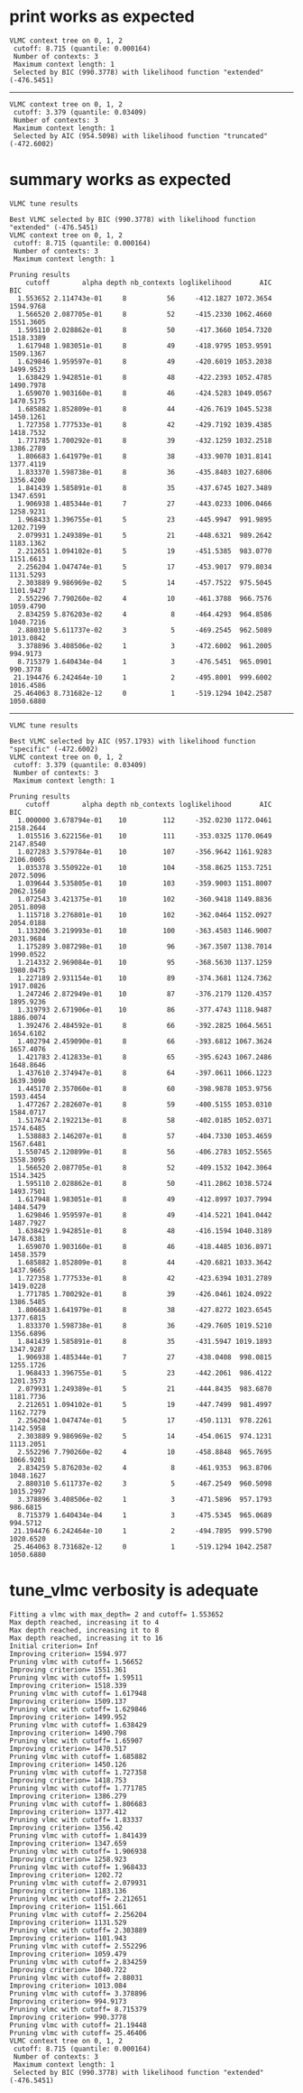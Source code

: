 # print works as expected

    VLMC context tree on 0, 1, 2 
     cutoff: 8.715 (quantile: 0.000164)
     Number of contexts: 3 
     Maximum context length: 1 
     Selected by BIC (990.3778) with likelihood function "extended" (-476.5451)

---

    VLMC context tree on 0, 1, 2 
     cutoff: 3.379 (quantile: 0.03409)
     Number of contexts: 3 
     Maximum context length: 1 
     Selected by AIC (954.5098) with likelihood function "truncated" (-472.6002)

# summary works as expected

    VLMC tune results
    
    Best VLMC selected by BIC (990.3778) with likelihood function "extended" (-476.5451)
    VLMC context tree on 0, 1, 2 
     cutoff: 8.715 (quantile: 0.000164)
     Number of contexts: 3 
     Maximum context length: 1 
    
    Pruning results
        cutoff        alpha depth nb_contexts loglikelihood       AIC       BIC
      1.553652 2.114743e-01     8          56     -412.1827 1072.3654 1594.9768
      1.566520 2.087705e-01     8          52     -415.2330 1062.4660 1551.3605
      1.595110 2.028862e-01     8          50     -417.3660 1054.7320 1518.3389
      1.617948 1.983051e-01     8          49     -418.9795 1053.9591 1509.1367
      1.629846 1.959597e-01     8          49     -420.6019 1053.2038 1499.9523
      1.638429 1.942851e-01     8          48     -422.2393 1052.4785 1490.7978
      1.659070 1.903160e-01     8          46     -424.5283 1049.0567 1470.5175
      1.685882 1.852809e-01     8          44     -426.7619 1045.5238 1450.1261
      1.727358 1.777533e-01     8          42     -429.7192 1039.4385 1418.7532
      1.771785 1.700292e-01     8          39     -432.1259 1032.2518 1386.2789
      1.806683 1.641979e-01     8          38     -433.9070 1031.8141 1377.4119
      1.833370 1.598738e-01     8          36     -435.8403 1027.6806 1356.4200
      1.841439 1.585891e-01     8          35     -437.6745 1027.3489 1347.6591
      1.906938 1.485344e-01     7          27     -443.0233 1006.0466 1258.9231
      1.968433 1.396755e-01     5          23     -445.9947  991.9895 1202.7199
      2.079931 1.249389e-01     5          21     -448.6321  989.2642 1183.1362
      2.212651 1.094102e-01     5          19     -451.5385  983.0770 1151.6613
      2.256204 1.047474e-01     5          17     -453.9017  979.8034 1131.5293
      2.303889 9.986969e-02     5          14     -457.7522  975.5045 1101.9427
      2.552296 7.790260e-02     4          10     -461.3788  966.7576 1059.4790
      2.834259 5.876203e-02     4           8     -464.4293  964.8586 1040.7216
      2.880310 5.611737e-02     3           5     -469.2545  962.5089 1013.0842
      3.378896 3.408506e-02     1           3     -472.6002  961.2005  994.9173
      8.715379 1.640434e-04     1           3     -476.5451  965.0901  990.3778
     21.194476 6.242464e-10     1           2     -495.8001  999.6002 1016.4586
     25.464063 8.731682e-12     0           1     -519.1294 1042.2587 1050.6880

---

    VLMC tune results
    
    Best VLMC selected by AIC (957.1793) with likelihood function "specific" (-472.6002)
    VLMC context tree on 0, 1, 2 
     cutoff: 3.379 (quantile: 0.03409)
     Number of contexts: 3 
     Maximum context length: 1 
    
    Pruning results
        cutoff        alpha depth nb_contexts loglikelihood       AIC       BIC
      1.000000 3.678794e-01    10         112     -352.0230 1172.0461 2158.2644
      1.015516 3.622156e-01    10         111     -353.0325 1170.0649 2147.8540
      1.027283 3.579784e-01    10         107     -356.9642 1161.9283 2106.0005
      1.035378 3.550922e-01    10         104     -358.8625 1153.7251 2072.5096
      1.039644 3.535805e-01    10         103     -359.9003 1151.8007 2062.1560
      1.072543 3.421375e-01    10         102     -360.9418 1149.8836 2051.8098
      1.115718 3.276801e-01    10         102     -362.0464 1152.0927 2054.0188
      1.133206 3.219993e-01    10         100     -363.4503 1146.9007 2031.9684
      1.175289 3.087298e-01    10          96     -367.3507 1138.7014 1990.0522
      1.214332 2.969084e-01    10          95     -368.5630 1137.1259 1980.0475
      1.227189 2.931154e-01    10          89     -374.3681 1124.7362 1917.0826
      1.247246 2.872949e-01    10          87     -376.2179 1120.4357 1895.9236
      1.319793 2.671906e-01    10          86     -377.4743 1118.9487 1886.0074
      1.392476 2.484592e-01     8          66     -392.2825 1064.5651 1654.6102
      1.402794 2.459090e-01     8          66     -393.6812 1067.3624 1657.4076
      1.421783 2.412833e-01     8          65     -395.6243 1067.2486 1648.8646
      1.437610 2.374947e-01     8          64     -397.0611 1066.1223 1639.3090
      1.445170 2.357060e-01     8          60     -398.9878 1053.9756 1593.4454
      1.477267 2.282607e-01     8          59     -400.5155 1053.0310 1584.0717
      1.517674 2.192213e-01     8          58     -402.0185 1052.0371 1574.6485
      1.538883 2.146207e-01     8          57     -404.7330 1053.4659 1567.6481
      1.550745 2.120899e-01     8          56     -406.2783 1052.5565 1558.3095
      1.566520 2.087705e-01     8          52     -409.1532 1042.3064 1514.3425
      1.595110 2.028862e-01     8          50     -411.2862 1038.5724 1493.7501
      1.617948 1.983051e-01     8          49     -412.8997 1037.7994 1484.5479
      1.629846 1.959597e-01     8          49     -414.5221 1041.0442 1487.7927
      1.638429 1.942851e-01     8          48     -416.1594 1040.3189 1478.6381
      1.659070 1.903160e-01     8          46     -418.4485 1036.8971 1458.3579
      1.685882 1.852809e-01     8          44     -420.6821 1033.3642 1437.9665
      1.727358 1.777533e-01     8          42     -423.6394 1031.2789 1419.0228
      1.771785 1.700292e-01     8          39     -426.0461 1024.0922 1386.5485
      1.806683 1.641979e-01     8          38     -427.8272 1023.6545 1377.6815
      1.833370 1.598738e-01     8          36     -429.7605 1019.5210 1356.6896
      1.841439 1.585891e-01     8          35     -431.5947 1019.1893 1347.9287
      1.906938 1.485344e-01     7          27     -438.0408  998.0815 1255.1726
      1.968433 1.396755e-01     5          23     -442.2061  986.4122 1201.3573
      2.079931 1.249389e-01     5          21     -444.8435  983.6870 1181.7736
      2.212651 1.094102e-01     5          19     -447.7499  981.4997 1162.7279
      2.256204 1.047474e-01     5          17     -450.1131  978.2261 1142.5958
      2.303889 9.986969e-02     5          14     -454.0615  974.1231 1113.2051
      2.552296 7.790260e-02     4          10     -458.8848  965.7695 1066.9201
      2.834259 5.876203e-02     4           8     -461.9353  963.8706 1048.1627
      2.880310 5.611737e-02     3           5     -467.2549  960.5098 1015.2997
      3.378896 3.408506e-02     1           3     -471.5896  957.1793  986.6815
      8.715379 1.640434e-04     1           3     -475.5345  965.0689  994.5712
     21.194476 6.242464e-10     1           2     -494.7895  999.5790 1020.6520
     25.464063 8.731682e-12     0           1     -519.1294 1042.2587 1050.6880

# tune_vlmc verbosity is adequate

    Fitting a vlmc with max_depth= 2 and cutoff= 1.553652 
    Max depth reached, increasing it to 4 
    Max depth reached, increasing it to 8 
    Max depth reached, increasing it to 16 
    Initial criterion= Inf 
    Improving criterion= 1594.977 
    Pruning vlmc with cutoff= 1.56652 
    Improving criterion= 1551.361 
    Pruning vlmc with cutoff= 1.59511 
    Improving criterion= 1518.339 
    Pruning vlmc with cutoff= 1.617948 
    Improving criterion= 1509.137 
    Pruning vlmc with cutoff= 1.629846 
    Improving criterion= 1499.952 
    Pruning vlmc with cutoff= 1.638429 
    Improving criterion= 1490.798 
    Pruning vlmc with cutoff= 1.65907 
    Improving criterion= 1470.517 
    Pruning vlmc with cutoff= 1.685882 
    Improving criterion= 1450.126 
    Pruning vlmc with cutoff= 1.727358 
    Improving criterion= 1418.753 
    Pruning vlmc with cutoff= 1.771785 
    Improving criterion= 1386.279 
    Pruning vlmc with cutoff= 1.806683 
    Improving criterion= 1377.412 
    Pruning vlmc with cutoff= 1.83337 
    Improving criterion= 1356.42 
    Pruning vlmc with cutoff= 1.841439 
    Improving criterion= 1347.659 
    Pruning vlmc with cutoff= 1.906938 
    Improving criterion= 1258.923 
    Pruning vlmc with cutoff= 1.968433 
    Improving criterion= 1202.72 
    Pruning vlmc with cutoff= 2.079931 
    Improving criterion= 1183.136 
    Pruning vlmc with cutoff= 2.212651 
    Improving criterion= 1151.661 
    Pruning vlmc with cutoff= 2.256204 
    Improving criterion= 1131.529 
    Pruning vlmc with cutoff= 2.303889 
    Improving criterion= 1101.943 
    Pruning vlmc with cutoff= 2.552296 
    Improving criterion= 1059.479 
    Pruning vlmc with cutoff= 2.834259 
    Improving criterion= 1040.722 
    Pruning vlmc with cutoff= 2.88031 
    Improving criterion= 1013.084 
    Pruning vlmc with cutoff= 3.378896 
    Improving criterion= 994.9173 
    Pruning vlmc with cutoff= 8.715379 
    Improving criterion= 990.3778 
    Pruning vlmc with cutoff= 21.19448 
    Pruning vlmc with cutoff= 25.46406 
    VLMC context tree on 0, 1, 2 
     cutoff: 8.715 (quantile: 0.000164)
     Number of contexts: 3 
     Maximum context length: 1 
     Selected by BIC (990.3778) with likelihood function "extended" (-476.5451)


